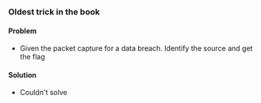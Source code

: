 ### Oldest trick in the book

#### Problem

- Given the packet capture for a data breach. Identify the source and get the flag

#### Solution

- Couldn't solve
